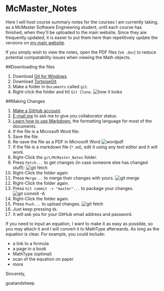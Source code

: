 McMaster_Notes
==============

Here I will host course summary notes for the courses I am currently taking, as a McMaster Software Engineering student, until each course has finished, when they'll be uploaded to the main website. Since they are frequently updated, it is easier to put them here than repetitively update the versions on [my main website](https://sites.google.com/site/macengfifteen/). 

If you simply wish to view the notes, open the PDF files (vs `.doc`) to reduce potential compatability issues when viewing the Math objects.

##Downloading the files

1. Download [Git for Windows](git-scm.com/download/win).
2. Download [TortoiseGit](https://code.google.com/p/tortoisegit/wiki/Download?tm=2).
3. Make a folder in `Documents` called `git`.
4. Right-click the folder and hit `Git Clone`. ![how it looks](images/git_clone.png)

##Making Changes

1. [Make a GitHub account](https://github.com/join).
2. [E-mail me](mailto:goatandsheep@gmail.com?subject=Add%20me%20to%20the%20McMaster%20Notes%20Github%20pl0x) to ask me to give you collaborator status.
3. [Learn how to use Markdown](http://markdowntutorial.com/), the formatting language for most of the documents.
4. If the file is a Microsoft Word file:
 1. Save the file.
 2. Re-save the file as a PDF in Microsoft Word ![wordpdf](images/save_pdf.PNG)
5. If the file is a markdown file (`*.md`), edit it using any text editor and it will work. 
6. Right-Click the `git/McMaster_Notes` folder.
7. Press `Fetch...` to get changes (in case someone else has changed stuff): ![git fetch](images/git_pull.png)
8. Right-Click the folder again
9. Press `Merge...` to merge their changes with yours. ![git merge](images/git_merge.png)
10.  Right-Click the folder again.
11.  Press `Git commit -> "master"...` to package your changes. ![git commit -A](images/git_commit.png)
12.  Right-Click the folder again.
13.  Press `Push...` to upload changes. ![git fetch](images/git_pull.png)
14.  Just keep pressing `Ok`.
15.  It will ask you for your GitHub email address and password.

If you need to input an equation, I want to make it as easy as possible, so you may attach it and I will convert it to MathType afterwards. As long as the equation is clear. For example, you could include:

* a link to a formula
* a page in a book
* MathType (optimal)
* scan of the equation on paper
* more

Sincerely,

goatandsheep
